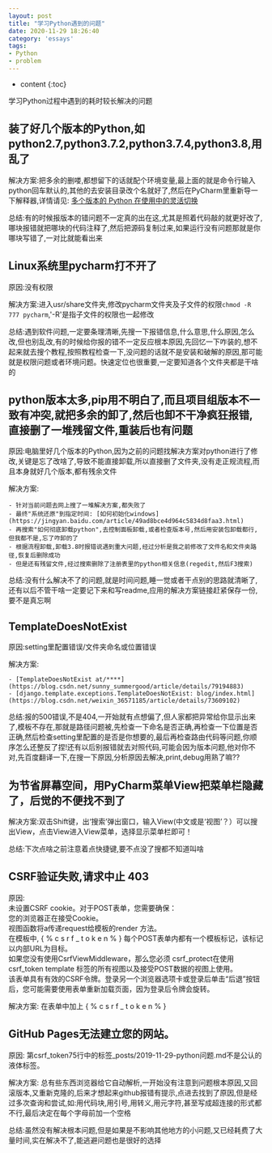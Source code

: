 ```yaml
---
layout: post
title: "学习Python遇到的问题"
date: 2020-11-29 18:26:40
category: 'essays'
tags:
- Python
- problem
---
```

* content
{:toc}

学习Python过程中遇到的耗时较长解决的问题












## 装了好几个版本的Python,如python2.7,python3.7.2,python3.7.4,python3.8,用乱了

解决方案:把多余的删喽,都想留下的话就配个环境变量,最上面的就是命令行输入python回车默认的,其他的去安装目录改个名就好了,然后在PyCharm里重新导一下解释器,详情请见: [多个版本的 Python 在使用中的灵活切换](https://blog.csdn.net/sylan15/article/details/78389437)

总结:有的时候报版本的错问题不一定真的出在这,尤其是照着代码敲的就更好改了,哪块报错就把哪块的代码注释了,然后把源码复制过来,如果运行没有问题那就是你哪块写错了,一对比就能看出来

## Linux系统里pycharm打不开了

原因:没有权限

解决方案:进入usr/share文件夹,修改pycharm文件夹及子文件的权限`chmod -R 777 pycharm`,'-R'是指子文件的权限也一起修改

总结:遇到软件问题,一定要条理清晰,先搜一下报错信息,什么意思,什么原因,怎么改,但也别乱改,有的时候给你报的错不一定反应根本原因,先回忆一下咋装的,想不起来就去搜个教程,按照教程检查一下,没问题的话就不是安装和破解的原因,那可能就是权限问题或者环境问题。快速定位也很重要,一定要知道各个文件夹都是干啥的

## python版本太多,pip用不明白了,而且项目组版本不一致有冲突,就把多余的卸了,然后也卸不干净疯狂报错,直接删了一堆残留文件,重装后也有问题

原因:电脑里好几个版本的Python,因为之前的问题找解决方案对python进行了修改,关键是忘了改啥了,导致不能直接卸载,所以直接删了文件夹,没有走正规流程,而且本身就好几个版本,都有残余文件

解决方案:

	- 针对当前问题去网上搜了一堆解决方案,都失败了
	- 最终"系统还原"到指定时间: [如何初始化windows](https://jingyan.baidu.com/article/49ad8bce4d964c5834d8faa3.html)
	- 再搜索"如何彻底卸载python",去控制面板卸载,或者检查版本号,然后用安装包卸载都行,但我都不是,忘了咋卸的了
	- 根据流程卸载,卸载3.8时报错说遇到重大问题,经过分析是我之前修改了文件名和文件夹路径,恢复后删除成功
	- 但是还有残留文件,经过搜索删除了注册表里的python相关信息(regedit,然后F3搜索)

总结:没有什么解决不了的问题,就是时间问题,睡一觉或者干点别的思路就清晰了,还有以后不管干啥一定要记下来和写readme,应用的解决方案链接赶紧保存一份,要不是真忘啊

## TemplateDoesNotExist

原因:setting里配置错误/文件夹命名或位置错误

解决方案:

	- [TemplateDoesNotExist at/****](https://blog.csdn.net/sunny_summergood/article/details/79194883)  
	- [django.template.exceptions.TemplateDoesNotExist: blog/index.html](https://blog.csdn.net/weixin_36571185/article/details/73609102)

总结:报的500错误,不是404,一开始就有点想偏了,但人家都把异常给你显示出来了,模板不存在,那就是路径问题被,先检查一下命名是否正确,再检查一下位置是否正确,然后检查setting里配置的是否是你想要的,最后再检查路由代码等问题,你顺序怎么还整反了捏!还有以后别报错就去对照代码,可能会因为版本问题,他对你不对,先百度翻译一下,在搜一下原因,分析原因去解决,print,debug用熟了嘛??

## 为节省屏幕空间，用PyCharm菜单View把菜单栏隐藏了，后觉的不便找不到了

解决方案:双击Shift键，出‘搜索’弹出窗口，输入View(中文或是‘视图’？）可以搜出View，点击View进入View菜单，选择显示菜单栏即可！

总结:下次点啥之前注意着点快捷键,要不点没了搜都不知道叫啥

## CSRF验证失败,请求中止 403

原因:  
	未设置CSRF cookie。对于POST表单，您需要确保：  
		您的浏览器正在接受Cookie。  
		视图函数将a传递request给模板的render 方法。  
		在模板中, { %  c s r f _ t o k e n  % } 每个POST表单内都有一个模板标记，该标记以内部URL为目标。  
		如果您没有使用CsrfViewMiddleware，那么您必须 csrf_protect在使用 csrf_token template 标签的所有视图以及接受POST数据的视图上使用。  
		该表单具有有效的CSRF令牌。登录另一个浏览器选项卡或登录后单击“后退”按钮后，您可能需要使用表单重新加载页面，因为登录后令牌会旋转。  

解决方案:
	在表单中加上 { %  c s r f _ t o k e n  % } 

## GitHub Pages无法建立您的网站。

原因: 第csrf_token75行中的标签_posts/2019-11-29-python问题.md不是公认的液体标签。

解决方案: 总有些东西浏览器给它自动解析,一开始没有注意到问题根本原因,又回滚版本,又重新克隆的,后来才想起来github报错有提示,点进去找到了原因,但是经过多次查询和尝试,如:用代码块,用引号,用转义,用元字符,甚至写成超连接的形式都不行,最后决定在每个字母前加一个空格

总结:虽然没有解决根本问题,但是如果是不影响其他地方的小问题,又已经耗费了大量时间,实在解决不了,能逃避问题也是很好的选择
